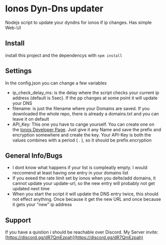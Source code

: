 # Ionos Dyn-Dns updater
Nodejs script to update your dyndns for ionos if ip changes. Has simple Web-UI

## Install 
install this project and the dependencys with ``` npm install ```

## Settings
In the config.json you can change a few variables  
- ip_check_delay_ms: is the delay where the script checks your current ip address (default is 5sec). If the pp changes at some point it will update your DNS  
- filename: is just the filename where your Domains are saved. If you downloaded the whole repo, there is already a domains.txt and you can leave it on default
- API_Key: This one you have to cange yourself. You can create one on the [Ionos Developer Page](https://developer.hosting.ionos.de/keys). Just give it any Name and save the prefix and encryption somewhere and create the key. Your API-Key is both the values combines with a period ( . ), so it should be prefix.encryption

## General Info/Bugs
- I dont know what happens if your list is compleatly empty. I would reccomend at least having one entry in your domains list
- If you exeed the rate limit set by ionos when you delte/add domains, it cannot update your update-url, so the new entry will probably not get updated next time
- When you start the script it will update the DNS entry twice, this should not effect anything. Once because it get the new URL and once because it gets your "new" ip address 

## Support
If you have a quistion i should be reachable over Discord. My Server invite: [https://discord.gg/dR7QmEzpah](https://discord.gg/dR7QmEzpah)

